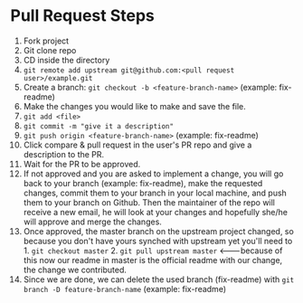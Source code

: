 # Pull Request Steps

1. Fork project
2. Git clone repo
3. CD inside the directory
4. `git remote add upstream git@github.com:<pull request user>/example.git`
5. Create a branch: `git checkout -b <feature-branch-name>`  (example: fix-readme)
6. Make the changes you would like to make and save the file.
7. `git add <file>`
8. `git commit -m "give it a description"`
9. `git push origin <feature-branch-name>` (example: fix-readme)
10. Click compare & pull request in the user's PR repo and give a description to the PR.
11. Wait for the PR to be approved.
12. If not approved and you are asked to implement a change, you will go back to your branch (example: fix-readme), make the requested changes, commit them to your branch in your local machine, and push them to your branch on Github. Then the maintainer of the repo will receive a new email, he will look at your changes and hopefully she/he will approve and merge the changes.
13. Once approved, the master branch on the upstream project changed, so because you don't have yours synched with upstream yet you'll need to 1. `git checkout master` 2.  `git pull upstream master` <---because of this now our readme in master is the official readme with our change, the change we contributed.
14. Since we are done, we can delete the used branch (fix-readme) with `git branch -D feature-branch-name` (example: fix-readme)
